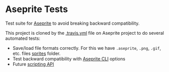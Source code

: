 # Aseprite Tests

Test suite for [Aseprite](https://github.com/aseprite/aseprite)
to avoid breaking backward compatibility.

This project is cloned by the
[.travis.yml](https://github.com/aseprite/aseprite/blob/master/.travis.yml) file
on Aseprite project to do several automated tests:

* Save/load file formats correctly. For this we have `.aseprite`, `.png`,
  `.gif`, etc. files [sprites](https://github.com/aseprite/tests/tree/master/sprites)
  folder.
* Test backward compatibility with [Aseprite CLI](https://www.aseprite.org/docs/cli/) options
* Future [scripting API](https://github.com/aseprite/api)

